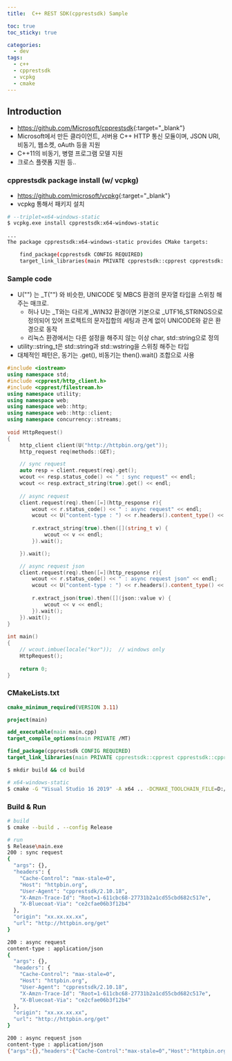 ```yaml
---
title:  C++ REST SDK(cpprestsdk) Sample

toc: true
toc_sticky: true

categories:
  - dev
tags:
  - c++
  - cpprestsdk
  - vcpkg
  - cmake
---
```



## Introduction
- <https://github.com/Microsoft/cpprestsdk>{:target="_blank"}
- Microsoft에서 만든 클라이언트, 서버용 C++ HTTP 통신 모듈이며, JSON URI, 비동기, 웹소켓, oAuth 등을 지원 
- C++11의 비동기, 병렬 프로그램 모델 지원
- 크로스 플랫폼 지원 등..

### cpprestsdk package install (w/ vcpkg)
- <https://github.com/microsoft/vcpkg>{:target="_blank"}
- vcpkg 통해서 패키지 설치 

```sh
# --triplet=x64-windows-static
$ vcpkg.exe install cpprestsdk:x64-windows-static

...
The package cpprestsdk:x64-windows-static provides CMake targets:

    find_package(cpprestsdk CONFIG REQUIRED)
    target_link_libraries(main PRIVATE cpprestsdk::cpprest cpprestsdk::cpprestsdk_zlib_internal cpprestsdk::cpprestsdk_brotli_internal)
```

### Sample code 
- U("") 는 _T("") 와 비슷한, UNICODE 및 MBCS 환경의 문자열 타입을 스위칭 해주는 매크로. 
  - 허나 U는 _T와는 다르게 _WIN32 환경이면 기본으로 _UTF16_STRINGS으로 정의되어 있어 프로젝트의 문자집합의 세팅과 관계 없이 UNICODE와 같은 환경으로 동작 
  - 리눅스 환경에서는 다른 설정을 해주지 않는 이상 char, std::string으로 정의 
- utility::string_t은 std::string과 std::wstring을 스위칭 해주는 타입 
- 대체적인 패턴은, 동기는 .get(), 비동기는 then().wait() 조합으로 사용


```cpp
#include <iostream>
using namespace std;
#include <cpprest/http_client.h>
#include <cpprest/filestream.h>
using namespace utility;
using namespace web;
using namespace web::http;
using namespace web::http::client;
using namespace concurrency::streams;
 
void HttpRequest()
{
	http_client client(U("http://httpbin.org/get"));
	http_request req(methods::GET);

	// sync request
	auto resp = client.request(req).get();
	wcout << resp.status_code() << " : sync request" << endl;
	wcout << resp.extract_string(true).get() << endl;
 
 	// async request
	client.request(req).then([=](http_response r){
		wcout << r.status_code() << " : async request" << endl;
		wcout << U("content-type : ") << r.headers().content_type() << endl;
 
		r.extract_string(true).then([](string_t v) {
			wcout << v << endl;
		}).wait();

	}).wait();

	// async request json
	client.request(req).then([=](http_response r){
		wcout << r.status_code() << " : async request json" << endl;
		wcout << U("content-type : ") << r.headers().content_type() << endl;
 
		r.extract_json(true).then([](json::value v) {
			wcout << v << endl;
		}).wait();
	}).wait();
}
 
int main()
{
	// wcout.imbue(locale("kor"));  // windows only
	HttpRequest();
 
	return 0; 
}
```

### CMakeLists.txt

```cmake
cmake_minimum_required(VERSION 3.11)

project(main)

add_executable(main main.cpp)
target_compile_options(main PRIVATE /MT)

find_package(cpprestsdk CONFIG REQUIRED)
target_link_libraries(main PRIVATE cpprestsdk::cpprest cpprestsdk::cpprestsdk_zlib_internal cpprestsdk::cpprestsdk_brotli_internal)
```

```sh
$ mkdir build && cd build

# x64-windows-static
$ cmake -G "Visual Studio 16 2019" -A x64 .. -DCMAKE_TOOLCHAIN_FILE=D:/Lib/vcpkg/scripts/buildsystems/vcpkg.cmake -DVCPKG_TARGET_TRIPLET=x64-windows-static
```


### Build & Run

```sh
# build 
$ cmake --build . --config Release

# run
$ Release\main.exe
200 : sync request
{
  "args": {},
  "headers": {
    "Cache-Control": "max-stale=0",
    "Host": "httpbin.org",
    "User-Agent": "cpprestsdk/2.10.18",
    "X-Amzn-Trace-Id": "Root=1-611cbc68-27731b2a1cd55cbd682c517e",
    "X-Bluecoat-Via": "ce2cfae06b3f12b4"
  },
  "origin": "xx.xx.xx.xx",
  "url": "http://httpbin.org/get"
}

200 : async request
content-type : application/json
{
  "args": {},
  "headers": {
    "Cache-Control": "max-stale=0",
    "Host": "httpbin.org",
    "User-Agent": "cpprestsdk/2.10.18",
    "X-Amzn-Trace-Id": "Root=1-611cbc68-27731b2a1cd55cbd682c517e",
    "X-Bluecoat-Via": "ce2cfae06b3f12b4"
  },
  "origin": "xx.xx.xx.xx",
  "url": "http://httpbin.org/get"
}

200 : async request json
content-type : application/json
{"args":{},"headers":{"Cache-Control":"max-stale=0","Host":"httpbin.org","User-Agent":"cpprestsdk/2.10.18","X-Amzn-Trace-Id":"Root=1-611cbc68-27731b2a1cd55cbd682c517e","X-Bluecoat-Via":"ce2cfae06b3f12b4"},"origin":"180.xx.xx.xx","url":"http://httpbin.org/get"}
```